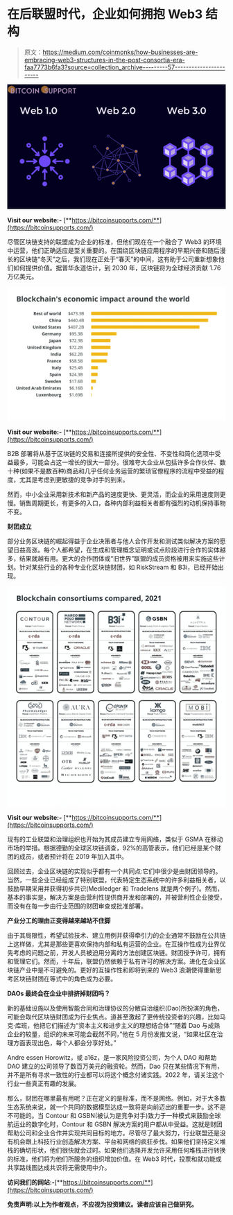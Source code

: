 # 在后联盟时代，企业如何拥抱 Web3 结构

> 原文：<https://medium.com/coinmonks/how-businesses-are-embracing-web3-structures-in-the-post-consortia-era-faa7773b6fa3?source=collection_archive---------57----------------------->

![](img/dd2f15c4fc6d0832a22c2b4203293558.png)

**Visit our website:-** [**https://bitcoinsupports.com/**](https://bitcoinsupports.com/)

尽管区块链支持的联盟成为企业的标准，但他们现在在一个融合了 Web3 的环境中运营，他们正确适应是至关重要的。在围绕区块链应用程序的早期兴奋和随后漫长的区块链“冬天”之后，我们现在正处于“春天”的中间，这有助于公司重新想象他们如何提供价值。据普华永道估计，到 2030 年，区块链将为全球经济贡献 1.76 万亿美元。

![](img/6a8360c7b30bff82ee8bb320c5ce529b.png)

**Visit our website:-** [**https://bitcoinsupports.com/**](https://bitcoinsupports.com/)

B2B 部署将从基于区块链的交易和连接所提供的安全性、不变性和简化选项中受益最多，可能会占这一增长的很大一部分。很难夸大企业从包括许多合作伙伴、数十种(如果不是数百种)商品和几乎任何业务运营的繁琐官僚程序的流程中受益的程度，尤其是考虑到更敏捷的竞争对手的到来。

然而，中小企业采用新技术和新产品的速度更快、更灵活，而企业的采用速度则更慢。销售周期更长，有更多的入口，各种内部利益相关者都有强烈的动机保持事物不变。

**财团成立**

部分业务区块链的崛起得益于企业决策者与他人合作开发和测试类似解决方案的愿望日益高涨。每个人都希望，在生成和管理概念证明或试点阶段进行合作的实体越多，结果就越有用。更大的合作团体或“旧世界”联盟的成员资格被用来实施这些计划。针对某些行业的各种专业化区块链财团，如 RiskStream 和 B3i，已经开始出现。

![](img/be6a1328eff6196dcc808e4db52c813b.png)

**Visit our website:-** [**https://bitcoinsupports.com/**](https://bitcoinsupports.com/)

现有的工业联盟和治理组织也开始为其成员建立专用网络，类似于 GSMA 在移动市场的举措。根据德勤的全球区块链调查，92%的高管表示，他们已经是某个财团的成员，或者预计将在 2019 年加入其中。

回顾过去，企业区块链的实现似乎都有一个共同点:它们中很少是由财团领导的。当然，一些企业已经组成了特别联盟，代表特定生态系统中的许多利益相关者，以鼓励早期采用并获得初步共识(Mediledger 和 Tradelens 就是两个例子)。然而，基本的事实是，解决方案是由营利性提供商开发和部署的，并被营利性企业接受，而没有在每一步由行业范围的财团审查或批准部署。

**产业分工的理由正变得越来越站不住脚**

由于其局限性，希望试验技术、建立用例并获得牵引力的企业通常不鼓励在公共链上这样做，尤其是那些更喜欢保持内部和私有运营的企业。在互操作性成为业界优先考虑的问题之前，开发人员被迫用分离的方法创建区块链。财团授予许可，拥有和管理它们。然而，十年后，联盟仍然依赖于私有许可的解决方案。进化在企业区块链产业中是不可避免的。更好的互操作性和即将到来的 Web3 浪潮使得重新思考区块链财团在等式中的角色成为必要。

**DAOs 最终会在企业中排挤掉财团吗？**

新的基础设施以及使用智能合同和治理协议的分散自治组织(Dao)所扮演的角色，可能会取代区块链财团成为行业焦点。道甚至激起了更传统投资者的兴趣，比如马克·库班，他把它们描述为“资本主义和进步主义的理想结合体”“随着 Dao 与成熟企业的较量，组织的未来可能会截然不同，”他在 5 月份发推文说，“如果社区在治理方面表现出色，每个人都会分享好处。”

Andre essen Horowitz，或 a16z，是一家风险投资公司，为个人 DAO 和帮助 DAO 建立的公司领导了数百万美元的融资轮。然而，Dao 只在某些情况下有用，并不是所有寻求一致性的行业都可以将这个概念付诸实践。2022 年，请关注这个行业一些真正有趣的发展。

那么，财团在哪里最有用呢？正在定义的是标准，而不是网络。例如，对于大多数生态系统来说，就一个共同的数据模型达成一致将是向前迈出的重要一步。这不是不可能的。当 Contour 和 GSBN(被认为是竞争对手)致力于一种模式来鼓励全球航运业的数字化时，Contour 和 GSBN 解决方案的用户都从中受益。这就是财团帮助公司和企业合作并实现共同目标的地方。尽管尽了最大努力，行业联盟还是没有机会跟上科技行业创造解决方案、平台和网络的疯狂步伐。如果他们坚持定义堆栈的确切形状，他们很快就会过时。如果他们选择开发允许采用任何堆栈进行转换的标准，他们将为他们所服务的组织增加价值。在 Web3 时代，投票和就功能或共享路线图达成共识将无需使用中介。

**访问我们的网站:-**[**https://bitcoinsupports.com/**](https://bitcoinsupports.com/)

**免责声明:以上为作者观点，不应视为投资建议。读者应该自己做研究。**